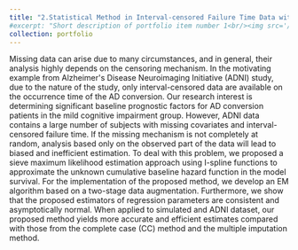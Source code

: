 ```yaml
---
title: "2.Statistical Method in Interval-censored Failure Time Data with Missing Covariates"
#excerpt: "Short description of portfolio item number 1<br/><img src='/images/500x300.png'>"
collection: portfolio
---
```


Missing data can arise due to many circumstances, and in general, their analysis highly depends on the censoring mechanism. In the motivating example from Alzheimer's Disease Neuroimaging Initiative (ADNI) study, due to the nature of the study, only interval-censored data are available on the occurrence time of the AD conversion. Our research interest is determining significant baseline prognostic factors for AD conversion patients in the mild cognitive impairment group. However, ADNI data contains a large number of subjects with missing covariates and interval-censored failure time. If the missing mechanism is not completely at random, analysis based only on the observed part of the data will lead to biased and inefficient estimation. To deal with this problem, we proposed a sieve maximum likelihood estimation approach using I-spline functions to approximate the unknown cumulative baseline hazard function in the model survival. For the implementation of the proposed method, we develop an EM algorithm based on a two-stage data augmentation. Furthermore, we show that the proposed estimators of regression parameters are consistent and asymptotically normal. When applied to simulated and ADNI dataset, our proposed method yields more accurate and efficient estimates compared with those from the complete case (CC) method and the multiple imputation method.
